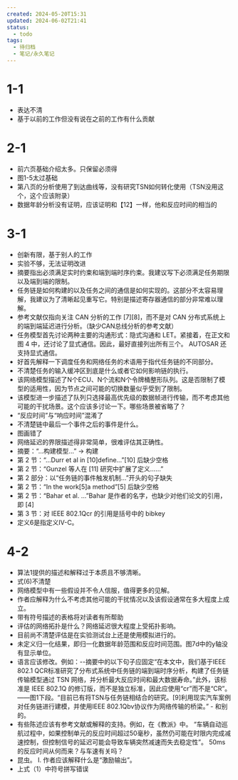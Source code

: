 ```yaml
---
created: 2024-05-20T15:31
updated: 2024-06-02T21:41
status:
  - todo
tags:
  - 待归档
  - 笔记/永久笔记
---
```

# 1-1
- 表达不清
- 基于以前的工作但没有说在之前的工作有什么贡献
# 2-1
 - 前六页基础介绍太多。只保留必须得
- 图1-5太过基础
- 第八页的分析使用了到达曲线等，没有研究TSN如何转化使用（TSN没用这个，这个应该附录）
- 数据年龄分析没有证明，应该证明和【12】一样，他和反应时间的相当的
# 3-1
- 创新有限，基于别人的工作
- 实验不够，无法证明改进
- 摘要指出必须满足实时约束和端到端时序约束。我建议写下必须满足任务期限以及端到端的限制。
- 任务链是如何构建的以及任务之间的通信是如何实现的。这部分不太容易理解，我建议为了清晰起见重写它。特别是描述寄存器通信的部分非常难以理解。
- 参考文献仅指向关注 CAN 分析的工作 [7][8]，而不是对 CAN 分布式系统上的端到端延迟进行分析。（缺少CAN总线分析的参考文献）
- 任务模型首先讨论两种主要的沟通形式：隐式沟通和 LET。紧接着，在正文和图 4 中，还讨论了显式通信。因此，最好直接列出所有三个。 AUTOSAR 还支持显式通信。
- 好首先解释一下调度任务和网络任务的术语用于指代任务链的不同部分。
- 不清楚任务的输入缓冲区到底是什么或者它如何影响链的执行。
- 该网络模型描述了N个ECU、N个流和N个令牌桶整形队列。这是否限制了模型的适用性，因为节点之间可能的切换数量似乎受到了限制。
- 该模型进一步描述了队列只选择最高优先级的数据帧进行传输，而不考虑其他可能的干扰场景。这个应该多讨论一下。哪些场景被省略了？
- “反应时间”与“响应时间”混淆了
- 不清楚链中最后一个事件之后的事件是什么。
- 图画错了
- 网络延迟的界限描述得非常简单，很难评估其正确性。
- 摘要：“...构建模型...” -> 构建
- 第 2 节：“...Durr et al in [10]define...”[10] 后缺少空格
- 第 2 节：“Gunzel 等人在 [11] 研究中扩展了定义……”
- 第 2 部分：以“任务链的事件触发机制...”开头的句子缺失
- 第 2 节：“In the work[5]a method”[5] 后缺少空格
- 第 2 节：“Bahar et al. ...”Bahar 是作者的名字，也缺少对他们论文的引用，即 [4]
- 第 3 节：对 IEEE 802.1Qcr 的引用是括号中的 bibkey
- 定义6是指定义IV-C。
# 4-2
- 算法1提供的描述和解释过于本质且不够清晰。
- 式(6)不清楚
- 网络模型中有一些假设并不令人信服，值得更多的见解。
- 作者应解释为什么不考虑其他可能的干扰情况以及该假设通常在多大程度上成立。
- 带有符号描述的表格将对读者有所帮助
- 评估的网络拓扑是什么？网络延迟很大程度上受拓扑影响。
- 目前尚不清楚评估是在实验测试台上还是使用模拟进行的。
- 未定义归一化结果，即归一化数据年龄范围和反应时间范围。图7d中的y轴没有显示单位。
- 语言应该修改。例如：--摘要中的以下句子应固定“在本文中，我们基于IEEE 802.1 QCR标准研究了分布式系统中任务链的端到端时序分析，构建了任务链传输模型通过 TSN 网络，并分析最大反应时间和最大数据寿命。”此外，该标准是 IEEE 802.1Q 的修订版，而不是独立标准，因此应使用“cr”而不是“CR”。 ——图1下段。“目前已有将TSN与任务链相结合的研究。[9]利用现实汽车案例对任务链进行建模，并使用IEEE 802.1Qbv协议作为网络传输的桥梁。” - 和别的。
- 有些陈述应该有参考文献或解释的支持。例如，在《教派》中。 “车辆自动巡航过程中，如果控制单元的反应时间超过50毫秒，虽然仍可能在时限内完成减速控制，但控制信号的延迟可能会导致车辆突然减速而失去稳定性”。 50ms的反应时间从何而来？与车速有关吗？
- 昆虫。 I. 作者应该解释什么是“激励输出”。
- 上式（1）中符号拼写错误